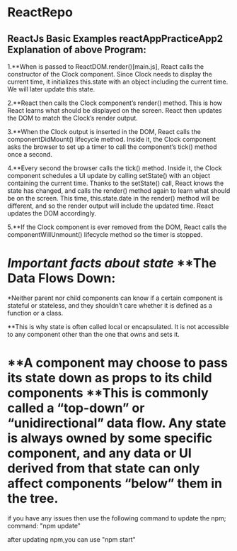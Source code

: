 # ReactRepo
ReactJs Basic Examples 
reactAppPracticeApp2
Explanation of above Program:
------------------------------


1.**When <Clock /> is passed to ReactDOM.render()[main.js], React calls the constructor of the Clock component. Since Clock needs to display the current time, it initializes this.state with an object including the current time. We will later update this state.

2.**React then calls the Clock component’s render() method. This is how React learns what should be displayed on the screen. React then updates the DOM to match the Clock’s render output.

3.**When the Clock output is inserted in the DOM, React calls the componentDidMount() lifecycle method. Inside it, the Clock component asks the browser to set up a timer to call the component’s tick() method once a second.

4.**Every second the browser calls the tick() method. Inside it, the Clock component schedules a UI update by calling setState() with an object containing the current time. Thanks to the setState() call, React knows the state has changed, and calls the render() method again to learn what should be on the screen. This time, this.state.date in the render() method will be different, and so the render output will include the updated time. React updates the DOM accordingly.

5.**If the Clock component is ever removed from the DOM, React calls the componentWillUnmount() lifecycle method so the timer is stopped.


*Important facts about state*
**The Data Flows Down:
====================
*Neither parent nor child components can know if a certain component is stateful or stateless, and they shouldn’t care whether it is defined as a function or a class.

**This is why state is often called local or encapsulated. It is not accessible to any component other than the one that owns and sets it.

**A component may choose to pass its state down as props to its child components
**This is commonly called a “top-down” or “unidirectional” data flow. Any state is always owned by some specific component, and any data or UI derived from that state can only affect components “below” them in the tree.
=======

if you have any issues then use the following command to update the npm;
 command: "npm update"
 
 after updating npm,you can use "npm start"

